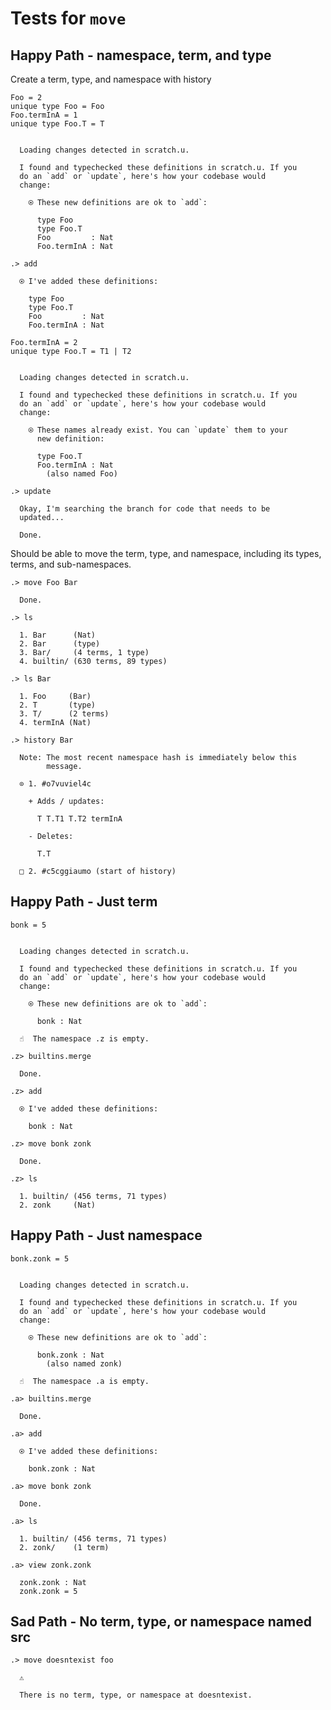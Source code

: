 # Tests for `move`

## Happy Path - namespace, term, and type

Create a term, type, and namespace with history

```unison
Foo = 2
unique type Foo = Foo
Foo.termInA = 1
unique type Foo.T = T
```

```ucm

  Loading changes detected in scratch.u.

  I found and typechecked these definitions in scratch.u. If you
  do an `add` or `update`, here's how your codebase would
  change:
  
    ⍟ These new definitions are ok to `add`:
    
      type Foo
      type Foo.T
      Foo         : Nat
      Foo.termInA : Nat

```
```ucm
.> add

  ⍟ I've added these definitions:
  
    type Foo
    type Foo.T
    Foo         : Nat
    Foo.termInA : Nat

```
```unison
Foo.termInA = 2
unique type Foo.T = T1 | T2
```

```ucm

  Loading changes detected in scratch.u.

  I found and typechecked these definitions in scratch.u. If you
  do an `add` or `update`, here's how your codebase would
  change:
  
    ⍟ These names already exist. You can `update` them to your
      new definition:
    
      type Foo.T
      Foo.termInA : Nat
        (also named Foo)

```
```ucm
.> update

  Okay, I'm searching the branch for code that needs to be
  updated...

  Done.

```
Should be able to move the term, type, and namespace, including its types, terms, and sub-namespaces.

```ucm
.> move Foo Bar

  Done.

.> ls

  1. Bar      (Nat)
  2. Bar      (type)
  3. Bar/     (4 terms, 1 type)
  4. builtin/ (630 terms, 89 types)

.> ls Bar

  1. Foo     (Bar)
  2. T       (type)
  3. T/      (2 terms)
  4. termInA (Nat)

.> history Bar

  Note: The most recent namespace hash is immediately below this
        message.
  
  ⊙ 1. #o7vuviel4c
  
    + Adds / updates:
    
      T T.T1 T.T2 termInA
    
    - Deletes:
    
      T.T
  
  □ 2. #c5cggiaumo (start of history)

```
## Happy Path - Just term

```unison
bonk = 5
```

```ucm

  Loading changes detected in scratch.u.

  I found and typechecked these definitions in scratch.u. If you
  do an `add` or `update`, here's how your codebase would
  change:
  
    ⍟ These new definitions are ok to `add`:
    
      bonk : Nat

```
```ucm
  ☝️  The namespace .z is empty.

.z> builtins.merge

  Done.

.z> add

  ⍟ I've added these definitions:
  
    bonk : Nat

.z> move bonk zonk

  Done.

.z> ls

  1. builtin/ (456 terms, 71 types)
  2. zonk     (Nat)

```
## Happy Path - Just namespace

```unison
bonk.zonk = 5
```

```ucm

  Loading changes detected in scratch.u.

  I found and typechecked these definitions in scratch.u. If you
  do an `add` or `update`, here's how your codebase would
  change:
  
    ⍟ These new definitions are ok to `add`:
    
      bonk.zonk : Nat
        (also named zonk)

```
```ucm
  ☝️  The namespace .a is empty.

.a> builtins.merge

  Done.

.a> add

  ⍟ I've added these definitions:
  
    bonk.zonk : Nat

.a> move bonk zonk

  Done.

.a> ls

  1. builtin/ (456 terms, 71 types)
  2. zonk/    (1 term)

.a> view zonk.zonk

  zonk.zonk : Nat
  zonk.zonk = 5

```
## Sad Path - No term, type, or namespace named src

```ucm
.> move doesntexist foo

  ⚠️
  
  There is no term, type, or namespace at doesntexist.

```
